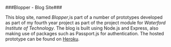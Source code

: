 ###Blopper - Blog Site###

This blog site, named _Blopper_,is part of a number of prototypes developed as part of my fourth year project as part of the project module for _Waterford Institute of Technology_.
The blog is built using Node.js and Express, also making use of packages such as Passport.js for authentication. The hosted prototype can be found on [Heroku](http://blopper-v6.herokuapp.com/blogs).

